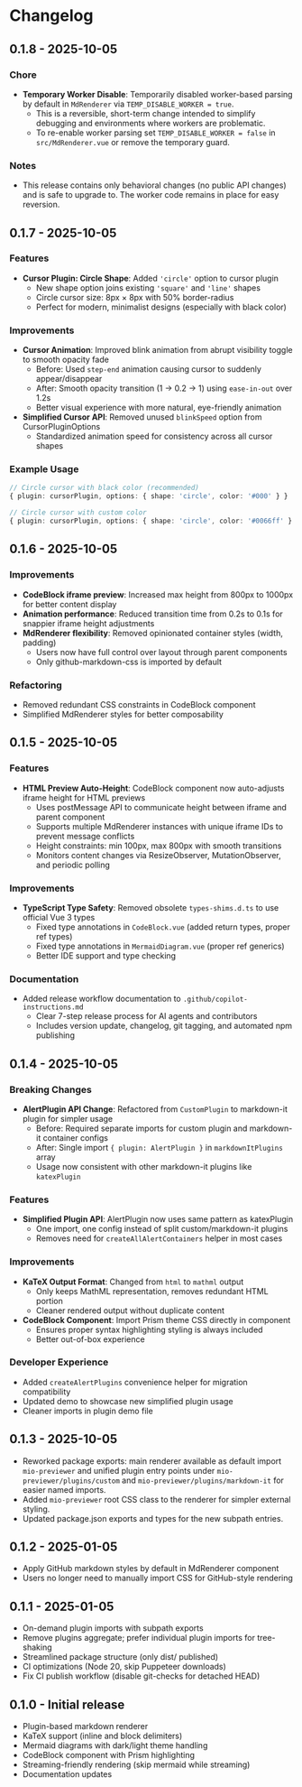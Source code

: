 # Changelog

## 0.1.8 - 2025-10-05

### Chore
- **Temporary Worker Disable**: Temporarily disabled worker-based parsing by default in `MdRenderer` via `TEMP_DISABLE_WORKER = true`.
  - This is a reversible, short-term change intended to simplify debugging and environments where workers are problematic.
  - To re-enable worker parsing set `TEMP_DISABLE_WORKER = false` in `src/MdRenderer.vue` or remove the temporary guard.

### Notes
- This release contains only behavioral changes (no public API changes) and is safe to upgrade to. The worker code remains in place for easy reversion.

## 0.1.7 - 2025-10-05

### Features
- **Cursor Plugin: Circle Shape**: Added `'circle'` option to cursor plugin
  - New shape option joins existing `'square'` and `'line'` shapes
  - Circle cursor size: 8px × 8px with 50% border-radius
  - Perfect for modern, minimalist designs (especially with black color)

### Improvements
- **Cursor Animation**: Improved blink animation from abrupt visibility toggle to smooth opacity fade
  - Before: Used `step-end` animation causing cursor to suddenly appear/disappear
  - After: Smooth opacity transition (1 → 0.2 → 1) using `ease-in-out` over 1.2s
  - Better visual experience with more natural, eye-friendly animation
- **Simplified Cursor API**: Removed unused `blinkSpeed` option from CursorPluginOptions
  - Standardized animation speed for consistency across all cursor shapes

### Example Usage
```typescript
// Circle cursor with black color (recommended)
{ plugin: cursorPlugin, options: { shape: 'circle', color: '#000' } }

// Circle cursor with custom color
{ plugin: cursorPlugin, options: { shape: 'circle', color: '#0066ff' } }
```

## 0.1.6 - 2025-10-05

### Improvements
- **CodeBlock iframe preview**: Increased max height from 800px to 1000px for better content display
- **Animation performance**: Reduced transition time from 0.2s to 0.1s for snappier iframe height adjustments
- **MdRenderer flexibility**: Removed opinionated container styles (width, padding)
  - Users now have full control over layout through parent components
  - Only github-markdown-css is imported by default

### Refactoring
- Removed redundant CSS constraints in CodeBlock component
- Simplified MdRenderer styles for better composability

## 0.1.5 - 2025-10-05

### Features
- **HTML Preview Auto-Height**: CodeBlock component now auto-adjusts iframe height for HTML previews
  - Uses postMessage API to communicate height between iframe and parent component
  - Supports multiple MdRenderer instances with unique iframe IDs to prevent message conflicts
  - Height constraints: min 100px, max 800px with smooth transitions
  - Monitors content changes via ResizeObserver, MutationObserver, and periodic polling

### Improvements
- **TypeScript Type Safety**: Removed obsolete `types-shims.d.ts` to use official Vue 3 types
  - Fixed type annotations in `CodeBlock.vue` (added return types, proper ref types)
  - Fixed type annotations in `MermaidDiagram.vue` (proper ref generics)
  - Better IDE support and type checking

### Documentation
- Added release workflow documentation to `.github/copilot-instructions.md`
  - Clear 7-step release process for AI agents and contributors
  - Includes version update, changelog, git tagging, and automated npm publishing

## 0.1.4 - 2025-10-05

### Breaking Changes
- **AlertPlugin API Change**: Refactored from `CustomPlugin` to markdown-it plugin for simpler usage
  - Before: Required separate imports for custom plugin and markdown-it container configs
  - After: Single import `{ plugin: AlertPlugin }` in `markdownItPlugins` array
  - Usage now consistent with other markdown-it plugins like `katexPlugin`

### Features
- **Simplified Plugin API**: AlertPlugin now uses same pattern as katexPlugin
  - One import, one config instead of split custom/markdown-it plugins
  - Removes need for `createAllAlertContainers` helper in most cases
  
### Improvements
- **KaTeX Output Format**: Changed from `html` to `mathml` output
  - Only keeps MathML representation, removes redundant HTML portion
  - Cleaner rendered output without duplicate content
- **CodeBlock Component**: Import Prism theme CSS directly in component
  - Ensures proper syntax highlighting styling is always included
  - Better out-of-box experience
  
### Developer Experience
- Added `createAlertPlugins` convenience helper for migration compatibility
- Updated demo to showcase new simplified plugin usage
- Cleaner imports in plugin demo file

## 0.1.3 - 2025-10-05

- Reworked package exports: main renderer available as default import `mio-previewer` and
	unified plugin entry points under `mio-previewer/plugins/custom` and
	`mio-previewer/plugins/markdown-it` for easier named imports.
- Added `mio-previewer` root CSS class to the renderer for simpler external styling.
- Updated package.json exports and types for the new subpath entries.

## 0.1.2 - 2025-01-05

- Apply GitHub markdown styles by default in MdRenderer component
- Users no longer need to manually import CSS for GitHub-style rendering

## 0.1.1 - 2025-01-05

- On-demand plugin imports with subpath exports
- Remove plugins aggregate; prefer individual plugin imports for tree-shaking
- Streamlined package structure (only dist/ published)
- CI optimizations (Node 20, skip Puppeteer downloads)
- Fix CI publish workflow (disable git-checks for detached HEAD)

## 0.1.0 - Initial release

- Plugin-based markdown renderer
- KaTeX support (inline and block delimiters)
- Mermaid diagrams with dark/light theme handling
- CodeBlock component with Prism highlighting
- Streaming-friendly rendering (skip mermaid while streaming)
- Documentation updates
